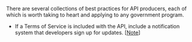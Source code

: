 

There are several collections of best practices for API producers, each of which is worth taking to heart and applying to any government program.  




* If a Terms of Service is included with the API, include a notification system that developers sign up for updates.  [[Note](https://github.com/GSA/API-Resources/issues/3)]
